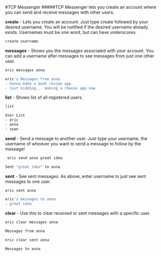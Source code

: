 #TCP Messenger
#####TCP Messenger lets you create an account where you can send and receive messages with other users.

**create** - Lets you create an account. Just type create followed by your desired username. You will be notified if the desired username already exists. Usernames must be one word, but can have underscores.

```bash
create username
```

**messages** - Shows you the messages associated with your account. You can add a username after messages to see messages from just one other user.

```bash
eric messages anna

eric's Messages from anna
- Gonna make a book review app
- Just kidding... making a cheese app now
```

**list** - Shows list of all registered users.
```bash
list

User List
- eric
- anna
- sean
```

**send** - Send a message to another user. Just type your username, the username of whoever you want to send a message to follow by the message!

```bash
 eric send anna great idea

Sent "great idea" to anna
```

**sent** - See sent messages. As above, enter username to just see sent messages to one user.

```bash
eric sent anna

eric's messages to anna
- great idea
```

**clear** - Use this to clear received or sent messages with a specific user.

```bash
eric clear messages anna

Messages from anna
```

```bash
eric clear sent anna

Messages to anna
```
